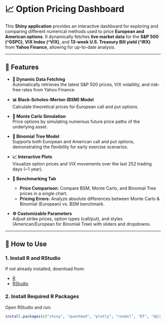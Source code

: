 # 📈 Option Pricing Dashboard

This **Shiny application** provides an interactive dashboard for exploring and comparing different numerical methods used to price **European and American options**. It dynamically fetches **live market data** for the **S&P 500 (^GSPC)**, **VIX Index (^VIX)**, and **13-week U.S. Treasury Bill yield (^IRX)** from **Yahoo Finance**, allowing for up-to-date analysis.

---

## 🚀 Features

- **📡 Dynamic Data Fetching**  
  Automatically retrieves the latest S&P 500 prices, VIX volatility, and risk-free rates from Yahoo Finance.

- **📊 Black-Scholes-Merton (BSM) Model**  
  Calculate theoretical prices for European call and put options.

- **🎲 Monte Carlo Simulation**  
  Price options by simulating numerous future price paths of the underlying asset.

- **🌲 Binomial Tree Model**  
  Supports both European and American call and put options, demonstrating the flexibility for early exercise scenarios.

- **📈 Interactive Plots**  
  Visualize option prices and VIX movements over the last 252 trading days (~1 year).

- **🧪 Benchmarking Tab**
  - **Price Comparison**: Compare BSM, Monte Carlo, and Binomial Tree prices in a single chart.
  - **Pricing Errors**: Analyze absolute differences between Monte Carlo & Binomial (European) vs. BSM benchmark.

- **⚙️ Customizable Parameters**  
  Adjust strike prices, option types (call/put), and styles (American/European for Binomial Tree) with sliders and dropdowns.

---

## 🧩 How to Use

### 1. Install R and RStudio  
If not already installed, download from:
- [R](https://cran.r-project.org/)
- [RStudio](https://posit.co/download/rstudio-desktop/)

### 2. Install Required R Packages  
Open RStudio and run:

```R
install.packages(c("shiny", "quantmod", "plotly", "readxl", "DT", "dplyr"))
